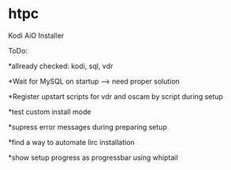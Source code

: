 # htpc
Kodi AiO Installer

ToDo:

*allready checked: kodi, sql, vdr

*Wait for MySQL on startup --> need proper solution

*Register upstart scripts for vdr and oscam by script during setup

*test custom install mode

*supress error messages during preparing setup

*find a way to automate lirc installation

*show setup progress as progressbar using whiptail
